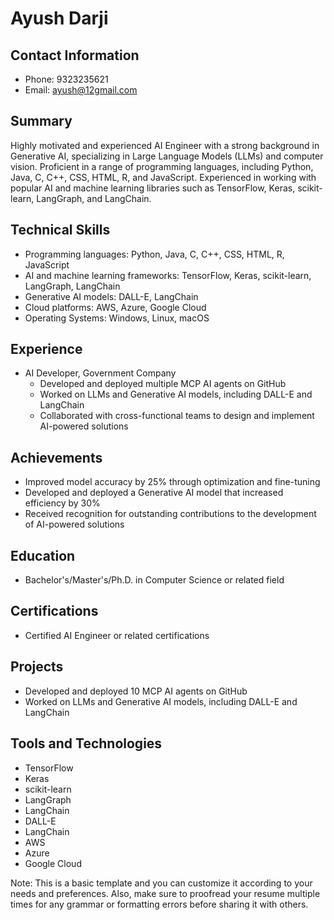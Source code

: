 # Ayush Darji
## Contact Information
* Phone: 9323235621
* Email: [ayush@12gmail.com](mailto:ayush@12gmail.com)

## Summary
Highly motivated and experienced AI Engineer with a strong background in Generative AI, specializing in Large Language Models (LLMs) and computer vision. Proficient in a range of programming languages, including Python, Java, C, C++, CSS, HTML, R, and JavaScript. Experienced in working with popular AI and machine learning libraries such as TensorFlow, Keras, scikit-learn, LangGraph, and LangChain.

## Technical Skills
* Programming languages: Python, Java, C, C++, CSS, HTML, R, JavaScript
* AI and machine learning frameworks: TensorFlow, Keras, scikit-learn, LangGraph, LangChain
* Generative AI models: DALL-E, LangChain
* Cloud platforms: AWS, Azure, Google Cloud
* Operating Systems: Windows, Linux, macOS

## Experience
* AI Developer, Government Company
	+ Developed and deployed multiple MCP AI agents on GitHub
	+ Worked on LLMs and Generative AI models, including DALL-E and LangChain
	+ Collaborated with cross-functional teams to design and implement AI-powered solutions

## Achievements
* Improved model accuracy by 25% through optimization and fine-tuning
* Developed and deployed a Generative AI model that increased efficiency by 30%
* Received recognition for outstanding contributions to the development of AI-powered solutions

## Education
* Bachelor's/Master's/Ph.D. in Computer Science or related field

## Certifications
* Certified AI Engineer or related certifications

## Projects
* Developed and deployed 10 MCP AI agents on GitHub
* Worked on LLMs and Generative AI models, including DALL-E and LangChain

## Tools and Technologies
* TensorFlow
* Keras
* scikit-learn
* LangGraph
* LangChain
* DALL-E
* LangChain
* AWS
* Azure
* Google Cloud

Note: This is a basic template and you can customize it according to your needs and preferences. Also, make sure to proofread your resume multiple times for any grammar or formatting errors before sharing it with others.